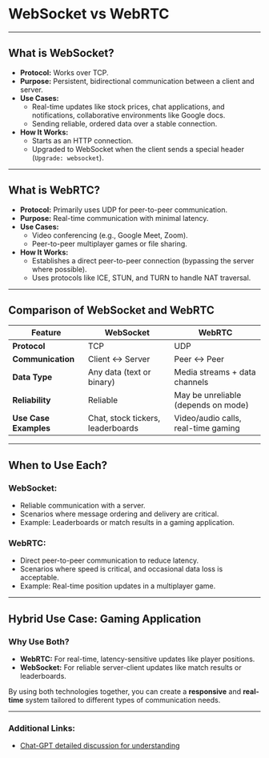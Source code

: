
# **WebSocket vs WebRTC**
---

## **What is WebSocket?**
- **Protocol:** Works over TCP. 
- **Purpose:** Persistent, bidirectional communication between a client and server.
- **Use Cases:**
  - Real-time updates like stock prices, chat applications, and notifications, collaborative environments like Google docs.
  - Sending reliable, ordered data over a stable connection.
- **How It Works:**
  - Starts as an HTTP connection.
  - Upgraded to WebSocket when the client sends a special header (`Upgrade: websocket`).

---

## **What is WebRTC?**
- **Protocol:** Primarily uses UDP for peer-to-peer communication.
- **Purpose:** Real-time communication with minimal latency.
- **Use Cases:**
  - Video conferencing (e.g., Google Meet, Zoom).
  - Peer-to-peer multiplayer games or file sharing.
- **How It Works:**
  - Establishes a direct peer-to-peer connection (bypassing the server where possible).
  - Uses protocols like ICE, STUN, and TURN to handle NAT traversal.

---

## **Comparison of WebSocket and WebRTC**
| **Feature**         | **WebSocket**                           | **WebRTC**                            |
|----------------------|-----------------------------------------|----------------------------------------|
| **Protocol**         | TCP                                    | UDP                                    |
| **Communication**    | Client ↔ Server                       | Peer ↔ Peer                           |
| **Data Type**        | Any data (text or binary)              | Media streams + data channels         |
| **Reliability**      | Reliable                               | May be unreliable (depends on mode)   |
| **Use Case Examples**| Chat, stock tickers, leaderboards      | Video/audio calls, real-time gaming   |

---

## **When to Use Each?**
### **WebSocket:**
- Reliable communication with a server.
- Scenarios where message ordering and delivery are critical.
- Example: Leaderboards or match results in a gaming application.

### **WebRTC:**
- Direct peer-to-peer communication to reduce latency.
- Scenarios where speed is critical, and occasional data loss is acceptable.
- Example: Real-time position updates in a multiplayer game.

---

## **Hybrid Use Case: Gaming Application**
### **Why Use Both?**
- **WebRTC:** For real-time, latency-sensitive updates like player positions.
- **WebSocket:** For reliable server-client updates like match results or leaderboards.

By using both technologies together, you can create a **responsive** and **real-time** system tailored to different types of communication needs.

---

### Additional Links:

- [Chat-GPT detailed discussion for understanding](https://chatgpt.com/c/674d746b-35cc-8011-9bb8-b03d7ef6d90b)
